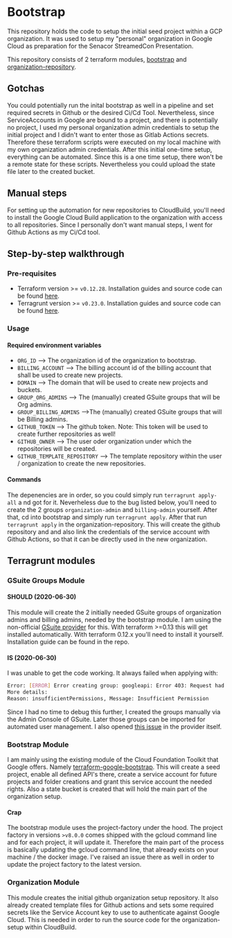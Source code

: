 # Bootstrap

This repository holds the code to setup the initial seed project within a GCP organization.
It was used to setup my "personal" organization in Google Cloud as preparation for the
Senacor StreamedCon Presentation.

This repository consists of 2 terraform modules, [bootstrap](./bootstrap) and [organization-repository](./organization-repository).

## Gotchas

You could potentially run the inital bootstrap as well in a pipeline and set required secrets
in Github or the desired Ci/Cd Tool. Nevertheless, since ServiceAccounts in Google are bound to
a project, and there is potentially no project, I used my personal organization admin credentials
to setup the initial project and I didn't want to enter those as Gitlab Actions secrets. Therefore
these terraform scripts were executed on my local machine with my own organization admin credentials.
After this initial one-time setup, everything can be automated. Since this is a one time setup, there won't
be a remote state for these scripts. Nevertheless you could upload the state file later to the created bucket.

## Manual steps

For setting up the automation for new repositories to CloudBuild, you'll need to install the Google Cloud Build application to
the organization with access to all repositories. Since I personally don't want manual steps, I went for Github Actions as my Ci/Cd tool.

## Step-by-step walkthrough

### Pre-requisites

* Terraform version >=  `v0.12.28`. Installation guides and source code can be found [here](https://github.com/hashicorp/terraform).
* Terragrunt version >= `v0.23.0`. Installation guides and source code can be found [here](https://github.com/gruntwork-io/terragrunt).

### Usage

#### Required environment variables

* `ORG_ID` --> The organization id of the organization to bootstrap.
* `BILLING_ACCOUNT` --> The billing account id of the billing account that shall be used to create new projects.
* `DOMAIN` --> The domain that will be used to create new projects and buckets.
* `GROUP_ORG_ADMINS` --> The (manually) created GSuite groups that will be Org admins.
* `GROUP_BILLING_ADMINS` -->The (manually) created GSuite groups that will be Billing admins.
* `GITHUB_TOKEN` --> The github token. Note: This token will be used to create further repositories as well!
* `GITHUB_OWNER` --> The user oder organization under which the repositories will be created.
* `GITHUB_TEMPLATE_REPOSITORY` --> The template repository within the user / organization to create the new repositories.

#### Commands

The depenencies are in order, so you could simply run `terragrunt apply-all` a nd got for it. Neverheless due to the bug listed below, you'll
need to create the 2 groups `organization-admin` and `billing-admin` yourself. After that, cd into bootstrap and simply run `terragrunt apply`.
After that run `terragrunt apply` in the organization-repository. This will create the github repository and and also link the credentials
of the service account with Github Actions, so that it can be directly used in the new organization.

## Terragrunt modules

### GSuite Groups Module

#### SHOULD (2020-06-30)

This module will create the 2 initially needed GSuite groups of organization admins and billing admins, needed by the bootstrap module.
I am using the non-official [GSuite provider](https://github.com/DeviaVir/terraform-provider-gsuite) for this.
With terraform >=0.13 this will get installed automatically. With terraform 0.12.x you'll need to install it yourself.
Installation guide can be found in the repo.

#### IS (2020-06-30)

I was unable to get the code working. It always failed when applying with:

```bash
Error: [ERROR] Error creating group: googleapi: Error 403: Request had insufficient authentication scopes.
More details:
Reason: insufficientPermissions, Message: Insufficient Permission
```

Since I had no time to debug this further, I created the groups manually via the Admin Console of GSuite. Later those
groups can be imported for automated user management. I also opened [this issue](https://github.com/DeviaVir/terraform-provider-gsuite/issues/148) in the provider itself.

### Bootstrap Module

I am mainly using the existing module of the Cloud Foundation Toolkit that Google offers. Namely
[terraform-google-bootstrap](https://github.com/terraform-google-modules/terraform-google-bootstrap).
This will create a seed project, enable all defined API's there, create a service account for future projects and folder
creations and grant this service account the needed rights. Also a state bucket is created that will hold the main part
of the organization setup.

#### Crap

The bootstrap module uses the project-factory under the hood. The project factory in versions `>v8.0.0` comes shipped with the gcloud command
line and for each project, it will update it. Therefore the main part of the process is basically updating the gcloud command line,
that already exists on your machine / the docker image. I've raised an issue there as well in order to update the project factory to the latest
version.

### Organization Module

This module creates the initial github organization setup repository. It also already created template files for Github actions and sets
some required secrets like the Service Account key to use to authenticate against Google Cloud.
This is needed in order to run the source code for the organization-setup within CloudBuild.
